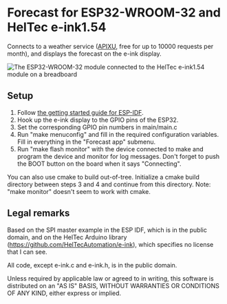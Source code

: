 # Forecast for ESP32-WROOM-32 and HelTec e-ink1.54

Connects to a weather service ([APIXU](https://www.apixu.com/), free for up to 10000 requests per month),
and displays the forecast on the e-ink display.

![The ESP32-WROOM-32 module connected to the HelTec e-ink1.54 module on a breadboard](https://user-images.githubusercontent.com/51078/55734599-1f2ce500-5a20-11e9-8456-ad8c125d6106.jpg "Forecast test setup")

## Setup

1. Follow [the getting started guide for ESP-IDF](https://docs.espressif.com/projects/esp-idf/en/latest/get-started/get-started-devkitc.html).
2. Hook up the e-ink display to the GPIO pins of the ESP32.
3. Set the corresponding GPIO pin numbers in main/main.c
4. Run "make menuconfig" and fill in the required configuration variables.
   Fill in everything in the "Forecast app" submenu.
5. Run "make flash monitor" with the device connected to make and
   program the device and monitor for log messages. Don't forget to push
   the BOOT button on the board when it says "Connecting".

You can also use cmake to build out-of-tree. Initialize a cmake build
directory between steps 3 and 4 and continue from this
directory. Note: "make monitor" doesn't seem to work with cmake.

## Legal remarks

Based on the SPI master example in the ESP IDF, which is in the public domain,
and on the HelTec Arduino library (https://github.com/HelTecAutomation/e-ink),
which specifies no license that I can see.

All code, except e-ink.c and e-ink.h, is in the public domain.

Unless required by applicable law or agreed to in writing, this
software is distributed on an "AS IS" BASIS, WITHOUT WARRANTIES OR
CONDITIONS OF ANY KIND, either express or implied.

   
